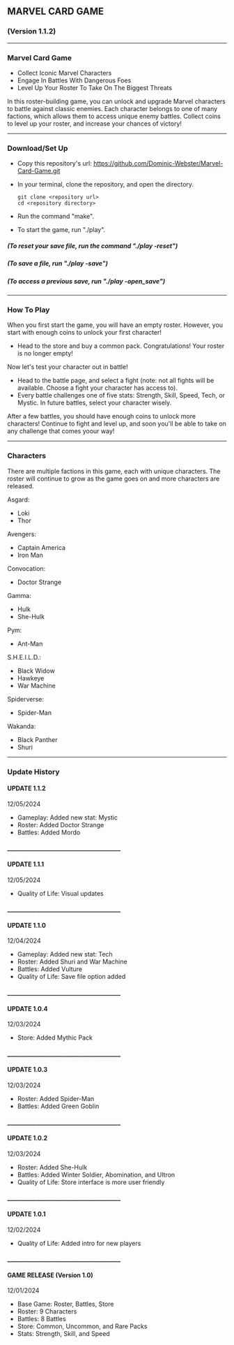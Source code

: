 ## MARVEL CARD GAME

### (Version 1.1.2)

---

### Marvel Card Game

- Collect Iconic Marvel Characters
- Engage In Battles With Dangerous Foes
- Level Up Your Roster To Take On The Biggest Threats

 In this roster-building game, you can unlock and upgrade Marvel characters to battle against classic enemies. Each character belongs to one of many factions, which allows them to access unique enemy battles. Collect coins to level up your roster, and increase your chances of victory!

---

### Download/Set Up

- Copy this repository's url: https://github.com/Dominic-Webster/Marvel-Card-Game.git
- In your terminal, clone the repository, and open the directory.

    ```console
    git clone <repository url>
    cd <repository directory>
    ```

- Run the command "make".
- To start the game, run "./play".

##### (To reset your save file, run the command "./play -reset")
##### (To save a file, run "./play -save")
##### (To access a previous save, run "./play -open_save")

---

### How To Play

 When you first start the game, you will have an empty roster. However, you start with enough coins to unlock your first character!

- Head to the store and buy a common pack. Congratulations! Your roster is no longer empty!

 Now let's test your character out in battle!

- Head to the battle page, and select a fight (note: not all fights will be available. Choose a fight your character has access to).
- Every battle challenges one of five stats: Strength, Skill, Speed, Tech, or Mystic. In future battles, select your character wisely.

 After a few battles, you should have enough coins to unlock more characters! Continue to fight and level up, and soon you'll be able to take on any challenge that comes yoour way!

---

### Characters

 There are multiple factions in this game, each with unique characters. The roster will continue to grow as the game goes on and more characters are released.

Asgard:
- Loki
- Thor

Avengers:
- Captain America
- Iron Man

Convocation:
- Doctor Strange

Gamma:
- Hulk
- She-Hulk

Pym:
- Ant-Man

S.H.E.I.L.D.:
- Black Widow
- Hawkeye
- War Machine

Spiderverse:
- Spider-Man

Wakanda:
- Black Panther
- Shuri

---

### Update History

#### UPDATE 1.1.2
12/05/2024
- Gameplay: Added new stat: Mystic
- Roster: Added Doctor Strange
- Battles: Added Mordo

#### _______________________________________

#### UPDATE 1.1.1
12/05/2024
- Quality of Life: Visual updates

#### _______________________________________

#### UPDATE 1.1.0
12/04/2024
- Gameplay: Added new stat: Tech
- Roster: Added Shuri and War Machine
- Battles: Added Vulture
- Quality of Life: Save file option added

#### _______________________________________

#### UPDATE 1.0.4
12/03/2024
- Store: Added Mythic Pack

#### _______________________________________

#### UPDATE 1.0.3
12/03/2024
- Roster: Added Spider-Man
- Battles: Added Green Goblin

#### _______________________________________

#### UPDATE 1.0.2
12/03/2024
- Roster: Added She-Hulk
- Battles: Added Winter Soldier, Abomination, and Ultron
- Quality of Life: Store interface is more user friendly

#### _______________________________________

#### UPDATE 1.0.1
12/02/2024
- Quality of Life: Added intro for new players

#### _______________________________________

#### GAME RELEASE (Version 1.0)
12/01/2024
- Base Game: Roster, Battles, Store
- Roster: 9 Characters
- Battles: 8 Battles
- Store: Common, Uncommon, and Rare Packs
- Stats: Strength, Skill, and Speed
